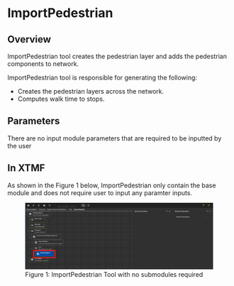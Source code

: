 
# ImportPedestrian

## Overview 

ImportPedestrian tool creates the pedestrian layer and adds the pedestrian 
components to network. 

ImportPedestrian tool is responsible for generating the following: 
* Creates the pedestrian layers across the network.
* Computes walk time to stops.

## Parameters

There are no input module parameters that are required to be inputted by the user


## In XTMF
As shown in the Figure 1 below, ImportPedestrian only contain the base
module and does not require user to input any paramter inputs.


<figure>
    <img src="images\ImportPedestrainModules.png"
         alt="ImportPedestrain Moule">
    <figcaption>Figure 1: ImportPedestrian Tool with no submodules required</figcaption>
</figure>